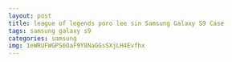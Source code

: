 ```yaml
---
layout: post
title: league of legends poro lee sin Samsung Galaxy S9 Case
tags: samsung galaxy s9
categories: samsung
img: 1eWRUFWGPS6OaF9Y8NaGGsSXjLH4Evfhx
---
```

